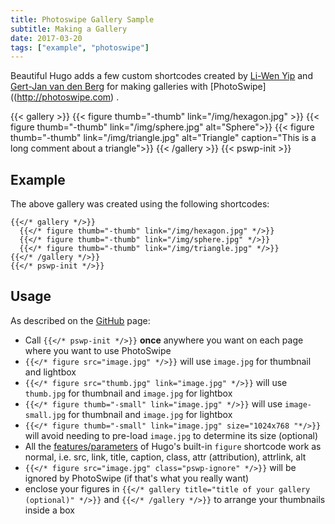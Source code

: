 ```yaml
---
title: Photoswipe Gallery Sample
subtitle: Making a Gallery
date: 2017-03-20
tags: ["example", "photoswipe"]
---
```


Beautiful Hugo adds a few custom shortcodes created by [Li-Wen Yip](https://www.liwen.id.au/photoswipe/) and [Gert-Jan van den Berg](https://github.com/GjjvdBurg/HugoPhotoSwipe) for making galleries with [PhotoSwipe]((http://photoswipe.com) . 

{{< gallery >}}
  {{< figure thumb="-thumb" link="/img/hexagon.jpg" >}}
  {{< figure thumb="-thumb" link="/img/sphere.jpg" alt="Sphere">}}
  {{< figure thumb="-thumb" link="/img/triangle.jpg" alt="Triangle" caption="This is a long comment about a triangle">}}
{{< /gallery >}}
{{< pswp-init >}}

<!--more-->
## Example
The above gallery was created using the following shortcodes:
```
{{</* gallery */>}}
  {{</* figure thumb="-thumb" link="/img/hexagon.jpg" */>}}
  {{</* figure thumb="-thumb" link="/img/sphere.jpg" */>}}
  {{</* figure thumb="-thumb" link="/img/triangle.jpg" */>}}
{{</* /gallery */>}}
{{</* pswp-init */>}}
```

## Usage
As described on the [GitHub](https://github.com/liwenyip/hugo-pswp) page:

* Call `{{</* pswp-init */>}}` **once** anywhere you want on each page where you want to use PhotoSwipe
* `{{</* figure src="image.jpg" */>}}` will use `image.jpg` for thumbnail and lightbox
* `{{</* figure src="thumb.jpg" link="image.jpg" */>}}` will use `thumb.jpg` for thumbnail and `image.jpg` for lightbox
* `{{</* figure thumb="-small" link="image.jpg" */>}}` will use `image-small.jpg` for thumbnail and `image.jpg` for lightbox
* `{{</* figure thumb="-small" link="image.jpg" size="1024x768 "*/>}}` will avoid needing to pre-load `image.jpg` to determine its size (optional)
* All the [features/parameters](https://gohugo.io/extras/shortcodes) of Hugo's built-in `figure` shortcode work as normal, i.e. src, link, title, caption, class, attr (attribution), attrlink, alt
* `{{</* figure src="image.jpg" class="pswp-ignore" */>}}` will be ignored by PhotoSwipe (if that's what you really want)
* enclose your figures in `{{</* gallery title="title of your gallery (optional)" */>}}` and `{{</* /gallery */>}}` to arrange your thumbnails inside a box 